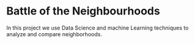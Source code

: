 # Battle of the Neighbourhoods
In this project we use Data Science and machine Learning techniques to analyze and compare neighborhoods.

